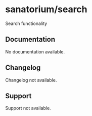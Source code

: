 # sanatorium/search

Search functionality

## Documentation

No documentation available.

## Changelog

Changelog not available.

## Support

Support not available.